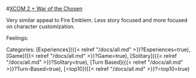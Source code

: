 #[XCOM 2 + War of the Chosen](https://en.wikipedia.org/wiki/XCOM_2)

Very similar appeal to Fire Emblem. Less story focused and more focused on character customization.

Feelings: 



Categories: [Experiences]({{< relref "/docs/all.md" >}}?Experiences=true), [Game]({{< relref "/docs/all.md" >}}?Game=true), [Solitary]({{< relref "/docs/all.md" >}}?Solitary=true), [Turn Based]({{< relref "/docs/all.md" >}}?Turn-Based=true), [⭐top10]({{< relref "/docs/all.md" >}}?⭐top10=true)